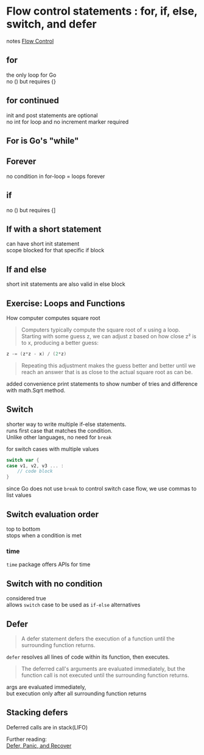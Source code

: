 # Flow control statements : for, if, else, switch, and defer
notes [Flow Control](https://go.dev/tour/flowcontrol/1)

## for
the only loop for Go  
no () but requires {}

## for continued
init and post statements are optional  
no int for loop and no increment marker required

## For is Go's "while"

## Forever
no condition in for-loop = loops forever

## if
no () but requires {]

## If with a short statement
can have short init statement  
scope blocked for that specific if block

## If and else
short init statements are also valid in else block

## Exercise: Loops and Functions
How computer computes square root
> Computers typically compute the square root of x using a loop. 
> Starting with some guess z, 
> we can adjust z based on how close z² is to x, 
> producing a better guess:
```go
z -= (z*z - x) / (2*z)
```
> Repeating this adjustment makes the guess better and better 
> until we reach an answer that is as close to the actual square root as can be.

added convenience print statements to show number of tries and difference with math.Sqrt method.

## Switch
shorter way to write multiple if-else statements.  
runs first case that matches the condition.  
Unlike other languages, no need for `break`

for switch cases with multiple values
```go
switch var {
case v1, v2, v3 ... :
	// code block
}
```
since Go does not use `break` to control switch case flow, we use commas to list values

## Switch evaluation order
top to bottom  
stops when a condition is met

### time
`time` package offers APIs for time

## Switch with no condition
considered true  
allows `switch` case to be used as `if-else` alternatives

## Defer
> A defer statement defers the execution of a function until the surrounding function returns.

`defer` resolves all lines of code within its function, then executes.

> The deferred call's arguments are evaluated immediately, 
> but the function call is not executed until the surrounding function returns.

args are evaluated immediately,  
but execution only after all surrounding function returns

## Stacking defers
Deferred calls are in stack(LIFO)

Further reading:  
[Defer, Panic, and Recover](../../deferpanicandrecover)



